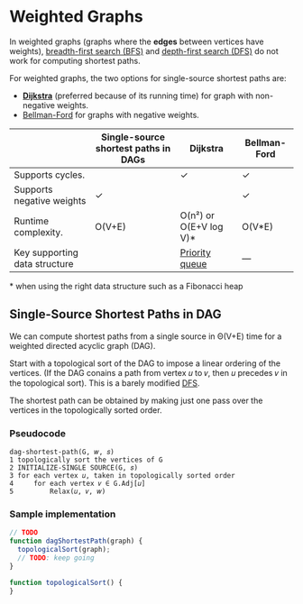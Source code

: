 # Weighted Graphs
In weighted graphs (graphs where the **edges** between vertices have weights), [breadth-first search (BFS)](./graph-bfs.md)
and [depth-first search (DFS)](./graph-dfs.md) do not work for computing shortest paths.

For weighted graphs, the two options for single-source shortest paths are: 
* [**Dijkstra**](./graph-dijkstra.md) (preferred because of its running time) for graph with non-negative weights.
* [Bellman-Ford](https://en.wikipedia.org/wiki/Bellman%E2%80%93Ford_algorithm) for graphs with negative weights.

|          | Single-source shortest paths in DAGs | Dijkstra   | Bellman-Ford  |
|----------|---------------------------------------|------------|---------------|
| Supports cycles.          |   | ✓ |  ✓ |
| Supports negative weights | ✓ | | ✓ |
| Runtime complexity.       | O(V+E)  |  O(n²) or O(E+V log V)* | O(V*E)
| Key supporting data structure |   | [Priority queue](../abstract-data-types/priority-queue.md)  |  — |

\* when using the right data structure such as a Fibonacci heap

## Single-Source Shortest Paths in DAG
We can compute shortest paths from a single source in Θ(V+E) time for a weighted directed acyclic graph (DAG).

Start with a topological sort of the DAG to impose a linear ordering of the vertices. (If the DAG conains a path from
vertex 𝑢 to 𝑣, then 𝑢 precedes 𝑣 in the topological sort). This is a barely modified [DFS](./graph-dfs.md).

The shortest path can be obtained by making just one pass over the vertices in the topologically sorted order.

### Pseudocode
```
dag-shortest-path(G, 𝑤, 𝑠)
1 topologically sort the vertices of G
2 INITIALIZE-SINGLE SOURCE(G, 𝑠)
3 for each vertex 𝑢, taken in topologically sorted order
4     for each vertex 𝑣 ∈ G.Adj[𝑢]
5         Relax(𝑢, 𝑣, 𝑤)
```


### Sample implementation
```typescript
// TODO
function dagShortestPath(graph) {
  topologicalSort(graph);
  // TODO: keep going
}

function topologicalSort() {
}
```
